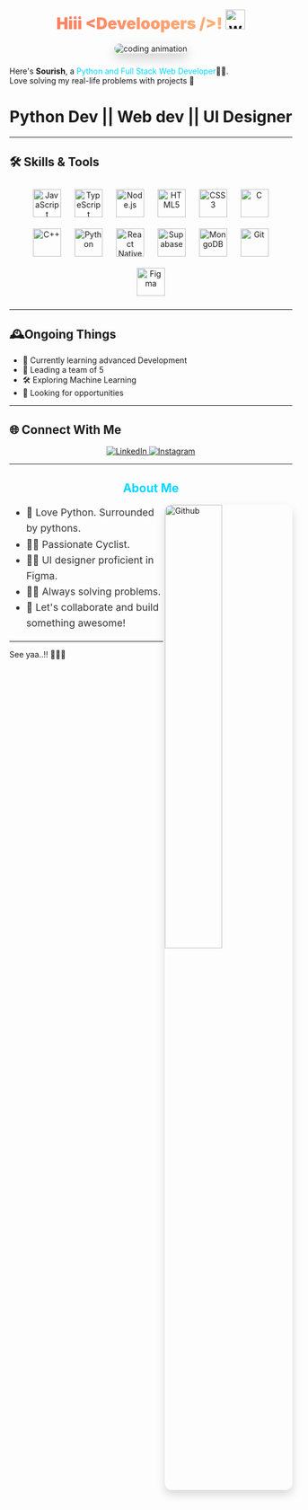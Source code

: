 <h1 align="center">
  <span style="background: linear-gradient(90deg, #ff7e5f, #feb47b); -webkit-background-clip: text; -webkit-text-fill-color: transparent; font-weight: 900;">
    Hiii &lt;<span style="color:#00d8ff;">Develoopers</span> /&gt;!
  </span> 
  <img src="https://raw.githubusercontent.com/MartinHeinz/MartinHeinz/master/wave.gif" width="35" alt="waving hand" />
</h1>

<div align="center">
  <img src="https://miro.medium.com/v2/resize:fit:1400/1*0N8CVKix7OGfBDsgh9DzrQ.gif" alt="coding animation" style="max-width: 100%; border-radius: 15px; box-shadow: 0 8px 20px rgba(0,0,0,0.2);" />
</div>  

### <div align="center" style="font-style: italic; color: #555;">
Here's <strong>Sourish</strong>, a <span style="color:#00d8ff;">Python and Full Stack Web Developer</span>👨‍💻.<br/>
Love solving my real-life problems with projects 🚀
## <h1 align="center"> Python Dev || Web dev || UI Designer
</div>  

---

## 🛠️ Skills & Tools

<div align="center">

  <img src="https://cdn.jsdelivr.net/gh/devicons/devicon/icons/javascript/javascript-original.svg" height="50" alt="JavaScript" style="margin: 10px;" />
  <img src="https://cdn.jsdelivr.net/gh/devicons/devicon/icons/typescript/typescript-original.svg" height="50" alt="TypeScript" style="margin: 10px;" />
  <img src="https://cdn.jsdelivr.net/gh/devicons/devicon/icons/nodejs/nodejs-original.svg" height="50" alt="Node.js" style="margin: 10px;" />
  <img src="https://cdn.jsdelivr.net/gh/devicons/devicon/icons/html5/html5-original.svg" height="50" alt="HTML5" style="margin: 10px;" />
  <img src="https://cdn.jsdelivr.net/gh/devicons/devicon/icons/css3/css3-original.svg" height="50" alt="CSS3" style="margin: 10px;" />
  <img src="https://cdn.jsdelivr.net/gh/devicons/devicon/icons/c/c-original.svg" height="50" alt="C" style="margin: 10px;" />
  <img src="https://cdn.jsdelivr.net/gh/devicons/devicon/icons/cplusplus/cplusplus-original.svg" height="50" alt="C++" style="margin: 10px;" />
  <img src="https://cdn.jsdelivr.net/gh/devicons/devicon/icons/python/python-original.svg" height="50" alt="Python" style="margin: 10px;" />
  <img src="https://cdn.jsdelivr.net/gh/devicons/devicon/icons/react/react-original.svg" height="50" alt="React Native" style="margin: 10px;" />
  <img src="https://cdn.jsdelivr.net/gh/devicons/devicon/icons/supabase/supabase-original.svg" height="50" alt="Supabase" style="margin: 10px;" />
  <img src="https://cdn.jsdelivr.net/gh/devicons/devicon/icons/mongodb/mongodb-original.svg" height="50" alt="MongoDB" style="margin: 10px;" />
  <img src="https://cdn.jsdelivr.net/gh/devicons/devicon/icons/git/git-original.svg" height="50" alt="Git" style="margin: 10px;" />
  <img src="https://cdn.jsdelivr.net/gh/devicons/devicon/icons/figma/figma-original.svg" height="50" alt="Figma" style="margin: 10px;" />
</div>

---

## 🕰️Ongoing Things
- 🌱 Currently learning advanced Development
- 🍵 Leading a team of 5
- 🛠️ Exploring Machine Learning    
- 🚀 Looking for opportunities  

---

## 🌐 Connect With Me

<div align="center">
  <a href="https://www.linkedin.com/in/sourish-chakraborty-iemk" target="_blank" rel="noopener noreferrer">
    <img src="https://img.shields.io/badge/-LinkedIn-0A66C2?style=for-the-badge&logo=linkedin&logoColor=white" alt="LinkedIn" />
  </a>
  <a href="https://www.instagram.com/chokrobortis_" target="_blank" rel="noopener noreferrer">
    <img src="https://img.shields.io/badge/-Instagram-E4405F?style=for-the-badge&logo=instagram&logoColor=white" alt="Instagram" />
  </a>
</div>

---

<h2 align="center" style="color:#00d8ff;">About Me</h2>

<img width="45%" align="right" alt="Github" src="https://raw.githubusercontent.com/onimur/.github/master/.resources/git-header.svg" style="border-radius: 12px; box-shadow: 0 8px 16px rgba(0,0,0,0.15);" />

<ul style="max-width: 600px; font-size: 1.1rem; line-height: 1.6; color: #333;">
  <li>🐍 Love Python. Surrounded by pythons.</li>
  <li>🚴🏽 Passionate Cyclist.</li>
  <li>🧑‍🎨 UI designer proficient in Figma.</li>
  <li>🧑‍💻 Always solving problems.</li>
  <li>👷 Let's collaborate and build something awesome!</li>
</ul>

---
See yaa..!! 👋🏽😉
